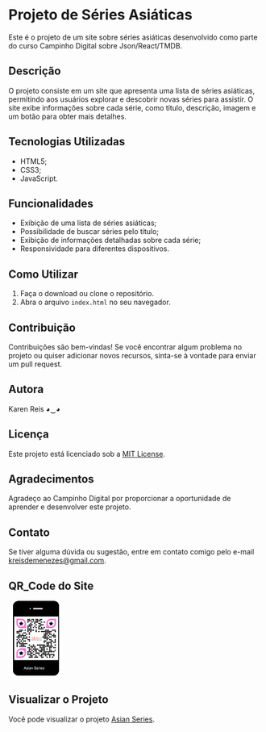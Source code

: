 # Projeto de Séries Asiáticas

Este é o projeto de um site sobre séries asiáticas desenvolvido como parte do curso Campinho Digital sobre Json/React/TMDB.

## Descrição

O projeto consiste em um site que apresenta uma lista de séries asiáticas, permitindo aos usuários explorar e descobrir novas séries para assistir.
O site exibe informações sobre cada série, como título, descrição, imagem e um botão para obter mais detalhes.

## Tecnologias Utilizadas

- HTML5;
- CSS3;
- JavaScript.

## Funcionalidades

- Exibição de uma lista de séries asiáticas;
- Possibilidade de buscar séries pelo título;
- Exibição de informações detalhadas sobre cada série;
- Responsividade para diferentes dispositivos.

## Como Utilizar

1. Faça o download ou clone o repositório.
2. Abra o arquivo `index.html` no seu navegador.

## Contribuição

Contribuições são bem-vindas! Se você encontrar algum problema no projeto ou quiser adicionar novos recursos, sinta-se à vontade para enviar um pull request.

## Autora

Karen Reis ◕‿◕

## Licença

Este projeto está licenciado sob a [MIT License](https://opensource.org/licenses/MIT).

## Agradecimentos

Agradeço ao Campinho Digital por proporcionar a oportunidade de aprender e desenvolver este projeto.

## Contato

Se tiver alguma dúvida ou sugestão, entre em contato comigo pelo e-mail [kreisdemenezes@gmail.com](mailto:kreisdemenezes@gmail.com).

## **QR_Code do Site**
![Asian Series](./src/assets/AsianSeries.png)

## Visualizar o Projeto

Você pode visualizar o projeto [Asian Series](<https://reiskaren0228.github.io/asianSeries_campinho_tmdb/>).